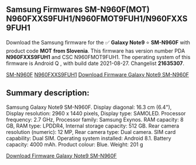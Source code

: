 <h2>Samsung Firmwares SM-N960F(MOT) N960FXXS9FUH1/N960FMOT9FUH1/N960FXXS9FUH1</h2>
Download the Samsung firmware for the ✅ <strong>Galaxy Note9 </strong> ⭐ <strong>SM-N960F</strong> with product code <strong>MOT</strong> <strong> from Slovenia</strong>. This firmware has version number PDA <strong>N960FXXS9FUH1</strong> and CSC N960FMOT9FUH1. The operating system of this firmware is Android Q , with build date 2021-08-27. Changelist <strong>21635307</strong>.


[SM-N960F](https://samfirm.shop/samsung/model/SM-N960F)
[N960FXXS9FUH1](https://samfirm.shop/samsung/pda/N960FXXS9FUH1)
[Download Firmware Galaxy Note9 SM-N960F](https://samfirm.shop/samsung/firmware/452626)
<h2>Summary description:</h2>
<p>Samsung Galaxy Note9 SM-N960F. Display diagonal: 16.3 cm (6.4"), Display resolution: 2960 x 1440 pixels, Display type: SAMOLED. Processor frequency: 2.7 GHz, Processor family: Samsung Exynos. RAM capacity: 8 GB, RAM type: LPDDR4, Internal storage capacity: 512 GB. Rear camera resolution (numeric): 12 MP, Rear camera type: Dual camera. SIM card capability: Dual SIM. Operating system installed: Android 8.1. Battery capacity: 4000 mAh. Product colour: Blue. Weight: 201 g</p>


[Download Firmware Galaxy Note9 SM-N960F](https://samfirm.shop/samsung/firmware/452626)
